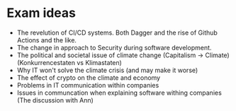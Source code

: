 # Exam ideas

- The revelution of CI/CD systems. Both Dagger and the rise of Github Actions and the like.
- The change in approach to Security during software development.
- The political and societal issue of climate change (Capitalism -> Climate) (Konkurrencestaten vs Klimastaten)
- Why IT won't solve the climate crisis (and may make it worse)
- The effect of crypto on the climate and economy
- Problems in IT communication within companies
- Issues in communcation when explaining software withing companies (The discussion with Ann)

